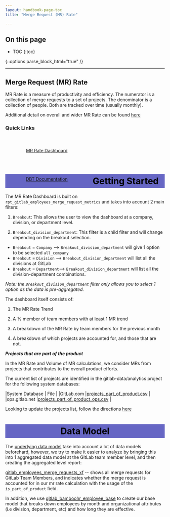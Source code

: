 ```yaml
---
layout: handbook-page-toc
title: "Merge Request (MR) Rate"

---
```

<link rel="stylesheet" type="text/css" href="/stylesheets/biztech.css" />

## On this page

- TOC
{:toc}

{::options parse_block_html="true" /}

---
## Merge Request (MR) Rate

MR Rate is a measure of productivity and efficiency. The numerator is a collection of merge requests to a set of projects. The denominator is a collection of people. Both are tracked over time (usually monthly). 

Additional detail on overall and wider MR Rate can be found [here](https://about.gitlab.com/handbook/engineering/merge-request-rate/)

### Quick Links
<div class="flex-row" markdown="0" style="height:80px">
  <a href="https://app.periscopedata.com/app/gitlab/820498/TD:-MR-Rate---WIP" class="btn btn-purple" style="width:50%;height:100%;margin:5px;float:left;display:flex;justify-content:center;align-items:center;">MR Rate Dashboard</a>
  <a href="https://dbt.gitlabdata.com/#!/model/model.gitlab_snowflake.rpt_gitlab_employees_merge_request_metrics" class="btn btn-purple" style="width:50%;height:100%;margin:5px;float:left;display:flex;justify-content:center;align-items:center;">DBT Documentation</a>
</div>

<style> #headerformat {
background-color: #6666c4; color: black; padding: 5px; text-align: center;
}
</style>
<h1 id="headerformat">Getting Started </h1>

The MR Rate Dashboard is built on `rpt_gitlab_employees_merge_request_metrics` and takes into account 2 main filters:

1) `Breakout`: This allows the user to view the dashboard at a company, division, or department level. 

2) `Breakout_division_department`: This filter is a child filter and will change depending on the breakout selection.
  * `Breakout` = `Company` --> `Breakout_division_department` will give 1 option to be selected `all_company`
  * `Breakout` = `Division` --> `Breakout_division_department` will list all the divisions at GitLab
  * `Breakout` = `Department`--> `Breakout_division_department`  will list all the division-department combinations.

  *Note: the `Breakout_division_department` filter only allows you to select 1 option as the data is pre-aggregated.*


The dashboard itself consists of:
1) The MR Rate Trend

2) A % member of team members with at least 1 MR trend

3) A breakdown of the MR Rate by team members for the previous month

4) A breakdown of which projects are accounted for, and those that are not.


***Projects that are part of the product***

In the MR Rate and Volume of MR calculations, we consider MRs from projects that contributes to the overall product efforts.

The current list of projects are identified in the gitlab-data/analytics project for the following system databases:

|System Database	| File                          |
|GitLab.com	        |[projects_part_of_product.csv](https://gitlab.com/gitlab-data/analytics/-/blob/master/transform/snowflake-dbt/data/projects_part_of_product.csv)  |
|ops.gitlab.net	    |[projects_part_of_product_ops.csv](https://gitlab.com/gitlab-data/analytics/-/blob/master/transform/snowflake-dbt/data/projects_part_of_product_ops.csv) |


Looking to update the projects list, follow the directions [here](/handbook/engineering/metrics/#updating-the-list-of-projects)

<style> #headerformat {
background-color: #6666c4; color: black; padding: 5px; text-align: center;}
</style>
<h1 id="headerformat">Data Model</h1>

The [underlying data model](https://dbt.gitlabdata.com/#!/model/model.gitlab_snowflake.rpt_gitlab_employees_merge_request_metrics?g_v=1&g_i=%2Brpt_gitlab_employees_merge_request_metrics%2B) take into account a lot of data models beforehard, however, we try to make it easier to analyze by bringing this into 1 aggregated data model at the GitLab team member level, and then creating the aggregated level report:

[gitlab_employees_merge_requests_xf](https://dbt.gitlabdata.com/#!/model/model.gitlab_snowflake.rpt_gitlab_employees_merge_request_metrics) -- shows all merge requests for GitLab Team Members, and indicates whether the merge request is accounted for in our mr rate calculation with the usage of the `is_part_of_product` field.

In addition, we use [gitlab_bamboohr_employee_base](https://dbt.gitlabdata.com/#!/model/model.gitlab_snowflake.gitlab_bamboohr_employee_base) to create our base model that breaks down employees by month and organizational attributes (i.e division, department, etc) and how long they are effective. 






